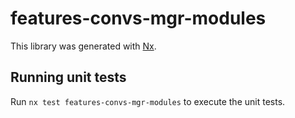 # features-convs-mgr-modules

This library was generated with [Nx](https://nx.dev).

## Running unit tests

Run `nx test features-convs-mgr-modules` to execute the unit tests.
